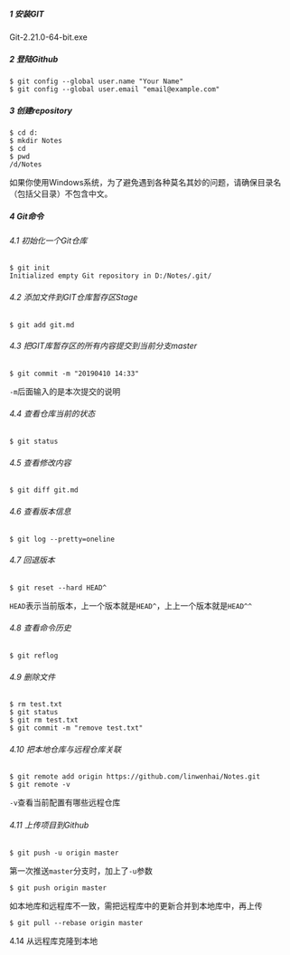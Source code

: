 ##### 1 安装GIT

Git-2.21.0-64-bit.exe



##### 2 登陆Github

```shell
$ git config --global user.name "Your Name"
$ git config --global user.email "email@example.com"
```



##### 3 创建repository

```shell
$ cd d:
$ mkdir Notes
$ cd 
$ pwd
/d/Notes
```

如果你使用Windows系统，为了避免遇到各种莫名其妙的问题，请确保目录名（包括父目录）不包含中文。



##### 4 Git命令

###### 4.1 初始化一个Git仓库

```shell
$ git init
Initialized empty Git repository in D:/Notes/.git/
```



###### 4.2 添加文件到GIT仓库暂存区Stage

```shell
$ git add git.md
```



###### 4.3 把GIT库暂存区的所有内容提交到当前分支master

```shell
$ git commit -m "20190410 14:33"
```

`-m`后面输入的是本次提交的说明



###### 4.4 查看仓库当前的状态

```shell
$ git status
```



###### 4.5 查看修改内容

```shell
$ git diff git.md
```



###### 4.6 查看版本信息

```shell
$ git log --pretty=oneline
```



###### 4.7 回退版本

```shell
$ git reset --hard HEAD^
```

`HEAD`表示当前版本，上一个版本就是`HEAD^`，上上一个版本就是`HEAD^^`



###### 4.8 查看命令历史

```shell
$ git reflog
```



###### 4.9 删除文件

```shell
$ rm test.txt
$ git status
$ git rm test.txt
$ git commit -m "remove test.txt"
```



###### 4.10 把本地仓库与远程仓库关联

```shell
$ git remote add origin https://github.com/linwenhai/Notes.git
$ git remote -v
```

`-v`查看当前配置有哪些远程仓库



###### 4.11 上传项目到Github

```shell
$ git push -u origin master
```

第一次推送`master`分支时，加上了`-u`参数

```shell
$ git push origin master
```



如本地库和远程库不一致，需把远程库中的更新合并到本地库中，再上传

```shell
$ git pull --rebase origin master
```



4.14 从远程库克隆到本地



